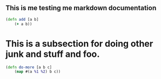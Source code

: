 ## This is me testing me markdown documentation

```clj
(defn add [a b]
    (+ a b))
```

# This is a subsection for doing other junk and stuff and foo.

```clj
(defn do-more [a b c]
    (map #(a %1 %2) b c))
```

```clj

```
